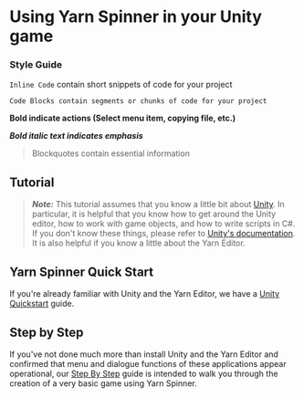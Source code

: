 # Using Yarn Spinner in your Unity game

### Style Guide

`Inline Code` contain short snippets of code for your project

    Code Blocks contain segments or chunks of code for your project

**Bold indicate actions (Select menu item, copying file, etc.)**

***Bold italic text indicates emphasis***

> Blockquotes contain essential information

## Tutorial

> ***Note:*** This tutorial assumes that you know a little bit about [Unity](http://www.unity3d.com). In particular, it is helpful that you know how to get around the Unity editor, how to work with game objects, and how to write scripts in C#. If you don't know these things, please refer to [Unity's documentation](http://unity3d.com/learn). It is also helpful if you know a little about the Yarn Editor.

## Yarn Spinner Quick Start

If you're already familiar with Unity and the Yarn Editor, we have a [Unity Quickstart](Unity-QuickStart.md) guide.

## Step by Step

If you've not done much more than install Unity and the Yarn Editor and confirmed that menu and dialogue functions of these applications appear operational, our [Step By Step](Unity-StepByStep.md) guide is intended to walk you through the creation of a very basic game using Yarn Spinner.

